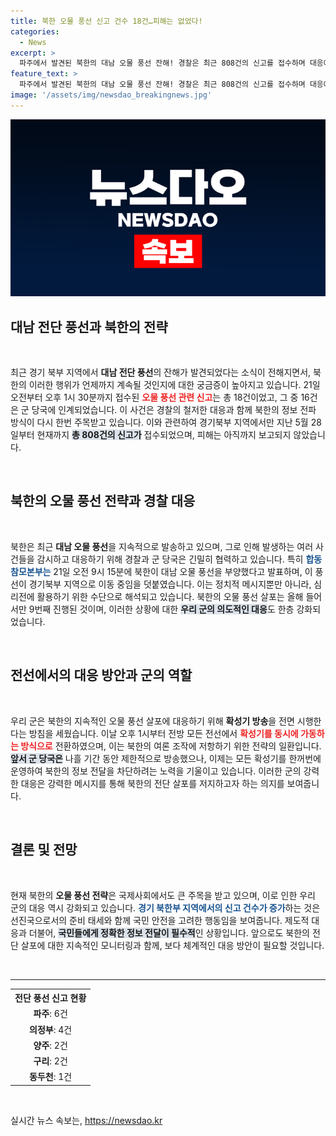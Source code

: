```yaml
---
title: 북한 오물 풍선 신고 건수 18건…피해는 없었다!
categories:
  - News
excerpt: >
  파주에서 발견된 북한의 대남 오물 풍선 잔해! 경찰은 최근 808건의 신고를 접수하며 대응에 나섰고, 군은 확성기 방송을 전면 시행 중. 북한의 도발, 과연 어떤 후폭풍이 기다리고 있을까? 클릭해 더 알아보세요!
feature_text: >
  파주에서 발견된 북한의 대남 오물 풍선 잔해! 경찰은 최근 808건의 신고를 접수하며 대응에 나섰고, 군은 확성기 방송을 전면 시행 중. 북한의 도발, 과연 어떤 후폭풍이 기다리고 있을까? 클릭해 더 알아보세요!
image: '/assets/img/newsdao_breakingnews.jpg'
---
```


<p><img src="/assets/img/newsdao_breakingnews.jpg" alt="pcversion 속보" /></p>

<h2 data-ke-size="size26">대남 전단 풍선과 북한의 전략</h2>

<p data-ke-size="size16">&nbsp;</p>

<p data-ke-size="size16">최근 경기 북부 지역에서 <b>대남 전단 풍선</b>의 잔해가 발견되었다는 소식이 전해지면서, 북한의 이러한 행위가 언제까지 계속될 것인지에 대한 궁금증이 높아지고 있습니다. 21일 오전부터 오후 1시 30분까지 접수된 <b><span style="color: #ee2323;">오물 풍선 관련 신고</span></b>는 총 18건이었고, 그 중 16건은 군 당국에 인계되었습니다. 이 사건은 경찰의 철저한 대응과 함께 북한의 정보 전파 방식이 다시 한번 주목받고 있습니다. 이와 관련하여 경기북부 지역에서만 지난 5월 28일부터 현재까지 <b><span style="background-color: #21538527;">총 808건의 신고가</span></b> 접수되었으며, 피해는 아직까지 보고되지 않았습니다.</p>

<p data-ke-size="size16">&nbsp;</p>

<h2 data-ke-size="size26">북한의 오물 풍선 전략과 경찰 대응</h2>

<p data-ke-size="size16">&nbsp;</p>

<p data-ke-size="size16">북한은 최근 <b>대남 오물 풍선</b>을 지속적으로 발송하고 있으며, 그로 인해 발생하는 여러 사건들을 감시하고 대응하기 위해 경찰과 군 당국은 긴밀히 협력하고 있습니다. 특히 <b><span style="color: #1a5490;">합동참모본부는</span></b> 21일 오전 9시 15분에 북한이 대남 오물 풍선을 부양했다고 발표하며, 이 풍선이 경기북부 지역으로 이동 중임을 덧붙였습니다. 이는 정치적 메시지뿐만 아니라, 심리전에 활용하기 위한 수단으로 해석되고 있습니다. 북한의 오물 풍선 살포는 올해 들어서만 9번째 진행된 것이며, 이러한 상황에 대한 <b><span style="background-color: #21538527;">우리 군의 의도적인 대응</span></b>도 한층 강화되었습니다.</p>

<p data-ke-size="size16">&nbsp;</p>

<h2 data-ke-size="size26">전선에서의 대응 방안과 군의 역할</h2>

<p data-ke-size="size16">&nbsp;</p>

<p data-ke-size="size16">우리 군은 북한의 지속적인 오물 풍선 살포에 대응하기 위해 <b>확성기 방송</b>을 전면 시행한다는 방침을 세웠습니다. 이날 오후 1시부터 전방 모든 전선에서 <b><span style="color: #ee2323;">확성기를 동시에 가동하는 방식으로</span></b> 전환하였으며, 이는 북한의 여론 조작에 저항하기 위한 전략의 일환입니다. <b><span style="background-color: #21538527;">앞서 군 당국은</span></b> 나흘 기간 동안 제한적으로 방송했으나, 이제는 모든 확성기를 한꺼번에 운영하여 북한의 정보 전달을 차단하려는 노력을 기울이고 있습니다. 이러한 군의 강력한 대응은 강력한 메시지를 통해 북한의 전단 살포를 저지하고자 하는 의지를 보여줍니다.</p>

<p data-ke-size="size16">&nbsp;</p>

<h2 data-ke-size="size26">결론 및 전망</h2>

<p data-ke-size="size16">&nbsp;</p>

<p data-ke-size="size16">현재 북한의 <b>오물 풍선 전략</b>은 국제사회에서도 큰 주목을 받고 있으며, 이로 인한 우리 군의 대응 역시 강화되고 있습니다. <b><span style="color: #1a5490;">경기 북한부 지역에서의 신고 건수가 증가</span></b>하는 것은 선진국으로서의 준비 태세와 함께 국민 안전을 고려한 행동임을 보여줍니다. 제도적 대응과 더불어, <b><span style="background-color: #21538527;">국민들에게 정확한 정보 전달이 필수적</span></b>인 상황입니다. 앞으로도 북한의 전단 살포에 대한 지속적인 모니터링과 함께, 보다 체계적인 대응 방안이 필요할 것입니다.</p>

<p data-ke-size="size16">&nbsp;</p>

<hr />

<table style="width: 100%;">
    <tr>
        <th style="text-align: center;"><b>전단 풍선 신고 현황</b></th>
    </tr>
    <tr>
        <td style="text-align: center; height: 17px;"><b>파주</b>: 6건</td>
    </tr>
    <tr>
        <td style="text-align: center; height: 17px;"><b>의정부</b>: 4건</td>
    </tr>
    <tr>
        <td style="text-align: center; height: 17px;"><b>양주</b>: 2건</td>
    </tr>
    <tr>
        <td style="text-align: center; height: 17px;"><b>구리</b>: 2건</td>
    </tr>
    <tr>
        <td style="text-align: center; height: 17px;"><b>동두천</b>: 1건</td>
    </tr>
</table>

<p data-ke-size="size16">&nbsp;</p>
실시간 뉴스 속보는, <a href="https://newsdao.kr" rel="dofollow">https://newsdao.kr</a>



